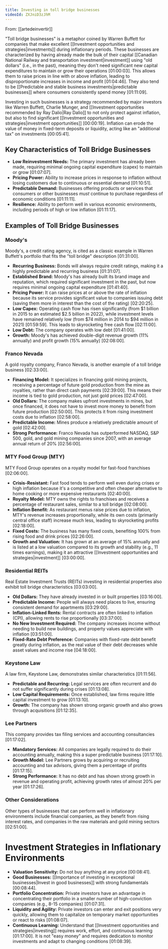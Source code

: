 ```yaml
---
title: Investing in toll bridge businesses
videoId: ZXJniD3zJhM
---
```


From: [[artedeinvertir]] <br/> 

"Toll bridge businesses" is a metaphor coined by Warren Buffett for companies that make excellent [[Investment opportunities and strategies|investments]] during inflationary periods. These businesses are characterized by having already made the bulk of their capital [[Canadian National Railway and transportation investment|investment]] using "old dollars" (i.e., in the past), meaning they don't need significant new capital expenditures to maintain or grow their operations <a class="yt-timestamp" data-t="01:00:03">[01:00:03]</a>. This allows them to raise prices in line with or above inflation, leading to disproportionate increases in income and profit <a class="yt-timestamp" data-t="01:04:46">[01:04:46]</a>. They also tend to be [[Predictable and stable business investments|predictable businesses]] where consumers consistently spend money <a class="yt-timestamp" data-t="01:11:09">[01:11:09]</a>.

Investing in such businesses is a strategy recommended by major investors like Warren Buffett, Charlie Munger, and [[Investment opportunities recommended by Ray Dalio|Ray Dalio]] to not only protect against inflation, but also to find significant [[Investment opportunities and strategies|investment opportunities]] <a class="yt-timestamp" data-t="00:00:19">[00:00:19]</a>. Inflation can erode the value of money in fixed-term deposits or liquidity, acting like an "additional tax" on investments <a class="yt-timestamp" data-t="00:05:41">[00:05:41]</a>.

## Key Characteristics of Toll Bridge Businesses

*   **Low Reinvestment Needs:** The primary investment has already been made, requiring minimal ongoing capital expenditure (capex) to maintain or grow <a class="yt-timestamp" data-t="01:07:07">[01:07:07]</a>.
*   **Pricing Power:** Ability to increase prices in response to inflation without losing customers due to continuous or essential demand <a class="yt-timestamp" data-t="01:10:51">[01:10:51]</a>.
*   **Predictable Demand:** Businesses offering products or services that consumers or other businesses *must* continue to purchase regardless of economic conditions <a class="yt-timestamp" data-t="01:11:11">[01:11:11]</a>.
*   **Resilience:** Ability to perform well in various economic environments, including periods of high or low inflation <a class="yt-timestamp" data-t="01:11:17">[01:11:17]</a>.

## Examples of Toll Bridge Businesses

### Moody's
Moody's, a credit rating agency, is cited as a classic example in Warren Buffett's portfolio that fits the "toll bridge" description <a class="yt-timestamp" data-t="01:31:00">[01:31:00]</a>.
*   **Recurring Business:** Bonds will always require credit ratings, making it a highly predictable and recurring business <a class="yt-timestamp" data-t="01:31:07">[01:31:07]</a>.
*   **Established Brand:** Moody's has already built its brand image and reputation, which required significant investment in the past, but now requires minimal ongoing capital expenditure <a class="yt-timestamp" data-t="01:41:40">[01:41:40]</a>.
*   **Pricing Power:** It can raise prices at or above the rate of inflation because its service provides significant value to companies issuing debt (saving them more in interest than the cost of the rating) <a class="yt-timestamp" data-t="02:20:25">[02:20:25]</a>.
*   **Low Capex:** Operating cash flow has risen significantly (from $1 billion in 2015 to an estimated $2.5 billion in 2022), while investment levels have remained relatively low (from $74 million in 2014 to $94 million in 2021) <a class="yt-timestamp" data-t="01:59:59">[01:59:59]</a>. This leads to skyrocketing free cash flow <a class="yt-timestamp" data-t="02:11:00">[02:11:00]</a>.
*   **Low Debt:** The company operates with low debt <a class="yt-timestamp" data-t="01:41:00">[01:41:00]</a>.
*   **Growth:** Moody's has achieved double-digit revenue growth (11% annually) and profit growth (15% annually) <a class="yt-timestamp" data-t="02:08:00">[02:08:00]</a>.

### Franco Nevada
A gold royalty company, Franco Nevada, is another example of a toll bridge business <a class="yt-timestamp" data-t="02:33:00">[02:33:00]</a>.
*   **Financing Model:** It specializes in financing gold mining projects, receiving a percentage of future gold production from the mine as royalties, rather than direct cash payments <a class="yt-timestamp" data-t="02:39:00">[02:39:00]</a>. This means their income is tied to gold production, not just gold prices <a class="yt-timestamp" data-t="02:47:00">[02:47:00]</a>.
*   **Old Dollars:** The company makes upfront investments in mines, but once financed, it does not have to invest more money to benefit from future production <a class="yt-timestamp" data-t="02:50:00">[02:50:00]</a>. This protects it from rising investment costs due to inflation <a class="yt-timestamp" data-t="02:58:00">[02:58:00]</a>.
*   **Predictable Income:** Mines produce a relatively predictable amount of gold <a class="yt-timestamp" data-t="02:42:00">[02:42:00]</a>.
*   **Strong Performance:** Franco Nevada has outperformed NASDAQ, S&P 500, gold, and gold mining companies since 2007, with an average annual return of 20% <a class="yt-timestamp" data-t="02:56:00">[02:56:00]</a>.

### MTY Food Group (MTY)
MTY Food Group operates on a royalty model for fast-food franchises <a class="yt-timestamp" data-t="02:06:00">[02:06:00]</a>.
*   **Crisis-Resistant:** Fast food tends to perform well even during crises or high inflation because it's a competitive and often cheaper alternative to home cooking or more expensive restaurants <a class="yt-timestamp" data-t="02:40:00">[02:40:00]</a>.
*   **Royalty Model:** MTY owns the rights to franchises and receives a percentage of restaurant sales, similar to a toll bridge <a class="yt-timestamp" data-t="02:08:00">[02:08:00]</a>.
*   **Inflation Benefit:** As restaurant menus raise prices due to inflation, MTY's revenue increases proportionally, while its own costs (primarily central office staff) increase much less, leading to skyrocketing profits <a class="yt-timestamp" data-t="02:18:00">[02:18:00]</a>.
*   **Fixed Costs:** The business has many fixed costs, benefiting 100% from rising food and drink prices <a class="yt-timestamp" data-t="02:26:00">[02:26:00]</a>.
*   **Growth and Valuation:** It has grown at an average of 15% annually and is listed at a low valuation compared to its growth and stability (e.g., 11 times earnings), making it an attractive [[Investment opportunities and strategies|investment]] <a class="yt-timestamp" data-t="03:00:00">[03:00:00]</a>.

### Residential REITs
Real Estate Investment Trusts (REITs) investing in residential properties also exhibit toll bridge characteristics <a class="yt-timestamp" data-t="03:03:00">[03:03:00]</a>.
*   **Old Dollars:** They have already invested in or built properties <a class="yt-timestamp" data-t="03:16:00">[03:16:00]</a>.
*   **Predictable Income:** People will always need places to live, ensuring consistent demand for apartments <a class="yt-timestamp" data-t="03:29:00">[03:29:00]</a>.
*   **Inflation-Linked Rents:** Rental contracts are often linked to inflation (CPI), allowing rents to rise proportionally <a class="yt-timestamp" data-t="03:37:00">[03:37:00]</a>.
*   **No New Investment Required:** The company increases income without needing to build new buildings, and property values appreciate with inflation <a class="yt-timestamp" data-t="03:51:00">[03:51:00]</a>.
*   **Fixed-Rate Debt Preference:** Companies with fixed-rate debt benefit greatly during inflation, as the real value of their debt decreases while asset values and income rise <a class="yt-timestamp" data-t="04:18:00">[04:18:00]</a>.

### Keystone Law
A law firm, Keystone Law, demonstrates similar characteristics <a class="yt-timestamp" data-t="01:11:56">[01:11:56]</a>.
*   **Predictable and Recurring:** Legal services are often recurrent and do not suffer significantly during crises <a class="yt-timestamp" data-t="01:13:08">[01:13:08]</a>.
*   **Low Capital Requirements:** Once established, law firms require little capital investment to grow <a class="yt-timestamp" data-t="01:13:10">[01:13:10]</a>.
*   **Growth:** The company has shown strong organic growth and also grows through acquisitions <a class="yt-timestamp" data-t="01:12:35">[01:12:35]</a>.

### Lee Partners
This company provides tax filing services and accounting consultancies <a class="yt-timestamp" data-t="01:17:02">[01:17:02]</a>.
*   **Mandatory Services:** All companies are legally required to do their accounting annually, making this a super predictable business <a class="yt-timestamp" data-t="01:17:10">[01:17:10]</a>.
*   **Growth Model:** Lee Partners grows by acquiring or recruiting accounting and tax advisors, giving them a percentage of profits <a class="yt-timestamp" data-t="01:17:15">[01:17:15]</a>.
*   **Strong Performance:** It has no debt and has shown strong growth in revenue and operating profit, achieving growth rates of almost 20% per year <a class="yt-timestamp" data-t="01:17:26">[01:17:26]</a>.

### Other Considerations
Other types of businesses that can perform well in inflationary environments include financial companies, as they benefit from rising interest rates, and companies in the raw materials and gold mining sectors <a class="yt-timestamp" data-t="02:51:00">[02:51:00]</a>.

# Investment Strategies in Inflationary Environments

*   **Valuation Sensitivity:** Do not buy anything at any price <a class="yt-timestamp" data-t="00:08:41">[00:08:41]</a>.
*   **Good Businesses:** [[Importance of investing in exceptional businesses|Invest in good businesses]] with strong fundamentals <a class="yt-timestamp" data-t="00:08:44">[00:08:44]</a>.
*   **Portfolio Concentration:** Private investors have an advantage in concentrating their portfolio in a smaller number of high-conviction companies (e.g., 8-15 companies) <a class="yt-timestamp" data-t="01:07:31">[01:07:31]</a>.
*   **Liquidity and Agility:** Private investors can enter and exit positions very quickly, allowing them to capitalize on temporary market opportunities or react to risks <a class="yt-timestamp" data-t="01:08:07">[01:08:07]</a>.
*   **Continuous Learning:** Understand that [[Investment opportunities and strategies|investing]] requires work, effort, and continuous learning <a class="yt-timestamp" data-t="01:17:00">[01:17:00]</a>. It is not "easy money" and requires dedication to monitor investments and adapt to changing conditions <a class="yt-timestamp" data-t="01:08:39">[01:08:39]</a>.